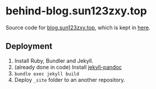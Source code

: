 # behind-blog.sun123zxy.top

Source code for [blog.sun123zxy.top](blog.sun123zxy.top), which is kept in [here](https://github.com/sun123zxy/sun123zxy.github.io/).

## Deployment

1. Install Ruby, Bundler and Jekyll.
2. (already done in code) Install [jekyll-pandoc](https://github.com/mfenner/jekyll-pandoc)
3. `bundle exec jekyll build`
4. Deploy `_site` folder to an another repository.